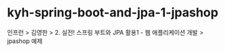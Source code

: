 # kyh-spring-boot-and-jpa-1-jpashop
인프런 > 김영한 > 2. 실전! 스프링 부트와 JPA 활용1 - 웹 애플리케이션 개발 > jpashop 예제
